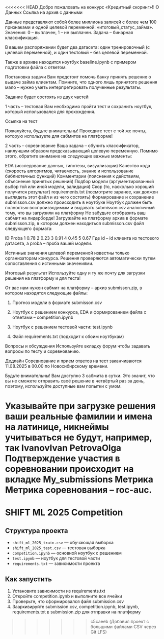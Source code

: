 <<<<<<< HEAD
Добро пожаловать на конкурс «Кредитный скоринг»!!
О Данных
Ссылка на архив с данными

Данные представляют собой более миллиона записей с более чем 100 признаками и одной целевой переменной: «итоговый_статус_займа». Значения: 0 – выплачен, 1 – не выплачен. Задача – бинарная классификация.

В вашем распоряжении будет два датасета: один тренировочный (с целевой переменной), и один тестовый – без целевой переменной.

Также в архиве находится ноутбук baseline.ipynb с примером подготовки файла с ответом.

Постановка задачи
Вам предстоит помочь банку принять решение о выдаче займа клиентам. Помните, что одного лишь принятого решения мало – нужно уметь интерпретировать полученные результаты.

Задание будет состоять из двух частей

1 часть – тестовая
Вам необходимо пройти тест и сохранить ноутбук, который использовался для прохождения.

Ссылка на тест

Пожалуйста, будьте внимательны! Проходите тест с той же почты, которую используете для сабмитов на платформе!

2 часть – соревнование
Ваша задача – обучить классификатор, наилучшим образом предсказывающий целевую переменную. Помимо этого, обратите внимание на следующие важные моменты:

EDA (исследование данных, гипотезы, визуализации)
Качество кода (скорость алгоритмов, читаемость, знание и использование библиотечных функций)
Комментарии (пояснения к действиям, объяснение принятых решений)
Подбор модели (аргументированный выбор той или иной модели, валидация)
Скор (то, насколько хороший получится результат)
requirements.txt (посмотрите заранее, как должен выглядеть этот файл и из чего состоять)
Формирование и сохранение submisson.csv должно происходить в ноутбуке
Ноутбук должен быть полностью воспроизводимым и выдавать submisson.csv аналогичный тому, что вы загрузили на платформу
Не забудьте отобразить ваш сабмит на лидерборде!
Загружайте на платформу архив в формате submisson.zip, в котором должен находиться submisson.csv файл следующего формата:

ID	Proba
1	0.78
2	0.23
3	0.91
4	0.45
5	0.67
Где id – id клиента из тестового датасета, а proba – проба вашей модели.

Истинные значения целевой переменной известны только организаторам конкурса. Решения проверяются автоматически путем сопоставления с истинными значениями.

Итоговый результат
Используйте одну и ту же почту для загрузки решения на платформу и для теста!

От вас нам нужен сабмит на платформу – архив submisson.zip, в котором находятся следующие файлы:

1. Прогноз модели в формате submisson.csv

2. Ноутбук с решением конкурса, EDA и формированием файла с ответами – competition.ipynb

3. Ноутбук с решением тестовой части: test.ipynb

4. Файл requirements.txt (подходит к обоим ноутбукам)

Вопросы и обсуждения
Используйте вкладку форум чтобы задавать вопросы по тесту и соревнованию.

Дедлайн
Соревнование и прием ответов на тест заканчиваются 11.08.2025 в 00.00 по Новосибирскому времени.

Будьте внимательны! Вам доступно 3 сабмита в сутки. Это значит, что вы не сможете отправить своё решение в четвёртый раз за день, поэтому, используйте доступные вам попытки с умом.

Указывайте при загрузке решения ваши реальные фамилии и имена на латинице, никнеймы учитываться не будут, например, так IvanovIvan PetrovaOlga
Подтверждение участия в соревновании происходит на вкладке My_submissions
Метрика
Метрика соревнования – roc-auc.
=======
# SHIFT ML 2025 Competition

## Структура проекта

- `shift_ml_2025_train.csv` — обучающая выборка
- `shift_ml_2025_test.csv` — тестовая выборка
- `competition.ipynb` — основной ноутбук с решением
- `test.ipynb` — ноутбук для тестовой части
- `requirements.txt` — зависимости проекта

## Как запустить

1. Установите зависимости из requirements.txt
2. Откройте competition.ipynb и выполните все ячейки
3. Проверьте, что сформировался файл submission.csv
4. Заархивируйте submission.csv, competition.ipynb, test.ipynb, requirements.txt в submission.zip для отправки на платформу
>>>>>>> c5caeeb (Добавил проект с большими файлами CSV через Git LFS)
